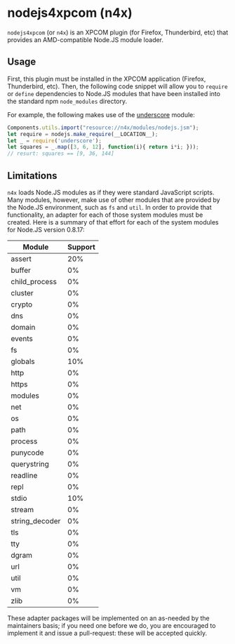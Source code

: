 # nodejs4xpcom (n4x)

``nodejs4xpcom`` (or `n4x`) is an XPCOM plugin (for Firefox, Thunderbird,
etc) that provides an AMD-compatible Node.JS module loader.

## Usage

First, this plugin must be installed in the XPCOM application
(Firefox, Thunderbird, etc). Then, the following code snippet will
allow you to ``require`` or ``define`` dependencies to Node.JS modules
that have been installed into the standard npm ``node_modules``
directory.

For example, the following makes use of the
[underscore](https://npmjs.org/package/underscore) module:

``` js
Components.utils.import("resource://n4x/modules/nodejs.jsm");
let require = nodejs.make_require(__LOCATION__);
let _ = require('underscore');
let squares = _.map([3, 6, 12], function(i){ return i*i; }));
// resurt: squares == [9, 36, 144]
```

## Limitations

`n4x` loads Node.JS modules as if they were standard JavaScript
scripts. Many modules, however, make use of other modules that are
provided by the Node.JS environment, such as ``fs`` and ``util``. In
order to provide that functionality, an adapter for each of those
system modules must be created. Here is a summary of that effort for
each of the system modules for Node.JS version 0.8.17:

Module            | Support
----------------- | -------
assert            | 20%
buffer            | 0%
child_process     | 0%
cluster           | 0%
crypto            | 0%
dns               | 0%
domain            | 0%
events            | 0%
fs                | 0%
globals           | 10%
http              | 0%
https             | 0%
modules           | 0%
net               | 0%
os                | 0%
path              | 0%
process           | 0%
punycode          | 0%
querystring       | 0%
readline          | 0%
repl              | 0%
stdio             | 10%
stream            | 0%
string_decoder    | 0%
tls               | 0%
tty               | 0%
dgram             | 0%
url               | 0%
util              | 0%
vm                | 0%
zlib              | 0%

These adapter packages will be implemented on an as-needed by the
maintainers basis; if you need one before we do, you are encouraged to
implement it and issue a pull-request: these will be accepted quickly.
